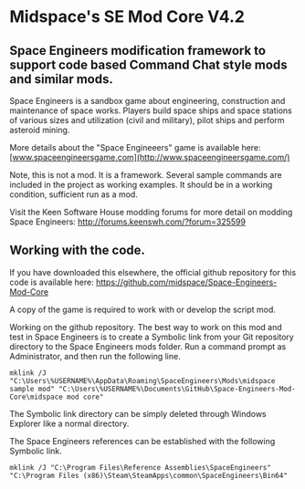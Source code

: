 Midspace's SE Mod Core V4.2
======================
Space Engineers modification framework to support code based Command Chat style mods and similar mods.
----------------------

Space Engineers is a sandbox game about engineering, construction and maintenance 
of space works. Players build space ships and space stations of various sizes and 
utilization (civil and military), pilot ships and perform asteroid mining.

More details about the "Space Engineeers" game is available here:
[www.spaceengineersgame.com](http://www.spaceengineersgame.com/)


Note, this is not a mod. It is a framework. Several sample commands are included in the project 
as working examples. It should be in a working condition, sufficient run as a mod.


Visit the Keen Software House modding forums for more detail on modding Space Engineers:
http://forums.keenswh.com/?forum=325599


Working with the code.
---------------------
If you have downloaded this elsewhere, the official github repository for this code is available here:
https://github.com/midspace/Space-Engineers-Mod-Core

A copy of the game is required to work with or develop the script mod.

Working on the github repository.
The best way to work on this mod and test in Space Engineers is to create a Symbolic 
link from your Git repository directory to the Space Engineers mods folder.
Run a command prompt as Administrator, and then run the following line.

```
mklink /J "C:\Users\%USERNAME%\AppData\Roaming\SpaceEngineers\Mods\midspace sample mod" "C:\Users\%USERNAME%\Documents\GitHub\Space-Engineers-Mod-Core\midspace mod core"
```

The Symbolic link directory can be simply deleted through Windows Explorer like a normal directory.

The Space Engineers references can be established with the following Symbolic link.
```
mklink /J "C:\Program Files\Reference Assemblies\SpaceEngineers" "C:\Program Files (x86)\Steam\SteamApps\common\SpaceEngineers\Bin64"
```
